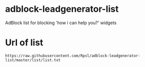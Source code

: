 # adblock-leadgenerator-list
AdBlock list for blocking 'how i can help you?' widgets

# Url of list
```
https://raw.githubusercontent.com/Rpsl/adblock-leadgenerator-list/master/list/list.txt
```

